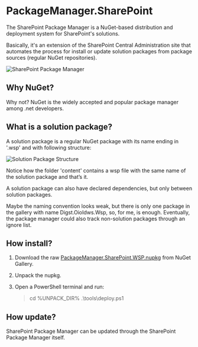 # PackageManager.SharePoint

The SharePoint Package Manager is a NuGet-based distribution and deployment system for SharePoint's solutions.

Basically, it's an extension of the SharePoint Central Administration site that automates the process for install or update solution packages from package sources (regular NuGet repositories).

![SharePoint Package Manager](http://4.bp.blogspot.com/-oIucFUIhgdU/VqubL5JbmtI/AAAAAAAAAlk/-_0Tks4O_UE/s1600/2016-01-29_120155.png)

## Why NuGet?

Why not? NuGet is the widely accepted and popular package manager among .net developers.

## What is a solution package?

A solution package is a regular NuGet package with its name ending in '.wsp' and with following structure:

![Solution Package Structure](http://2.bp.blogspot.com/-1aLHisqszN0/VqvSJ5BFjeI/AAAAAAAAAmc/jrSXWSHdduU/s1600/2016-01-29_155531.png)

Notice how the folder 'content' contains a wsp file with the same name of the solution package and that’s it.

A solution package can also have declared dependencies, but only between solution packages.

Maybe the naming convention looks weak, but there is only one package in the gallery with name Digst.OioIdws.Wsp, so, for me, is enough. Eventually, the package manager could also track non-solution packages through an ignore list.

## How install?

1) Download the raw [PackageManager.SharePoint.WSP.nupkg](https://www.nuget.org/packages/PackageManager.SharePoint.WSP) from NuGet Gallery.

2) Unpack the nupkg.

3) Open a PowerShell terminal and run:

	> cd %UNPACK_DIR%
	> .\tools\deploy.ps1

## How update?	

SharePoint Package Manager can be updated through the  SharePoint Package Manager itself.